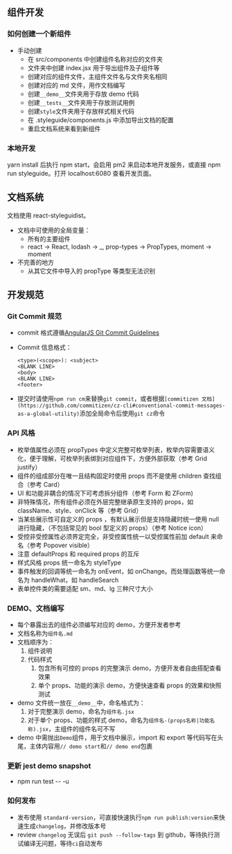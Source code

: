 ## 组件开发

### 如何创建一个新组件

-   手动创建
    -   在 src/components 中创建组件名称对应的文件夹
    -   文件夹中创建 index.jsx 用于导出组件及子组件等
    -   创建对应的组件文件，主组件文件名与文件夹名相同
    -   创建对应的 md 文件，用作文档编写
    -   创建`__demo__`文件夹用于存放 demo 代码
    -   创建`__tests__`文件夹用于存放测试用例
    -   创建`style`文件夹用于存放样式相关代码
    -   在 .styleguide/components.js 中添加导出文档的配置
    -   重启文档系统来看到新组件

### 本地开发

yarn install 后执行 npm start，会启用 pm2 来启动本地开发服务，或直接 npm run styleguide。打开 localhost:6080 查看开发页面。

## 文档系统

文档使用 react-styleguidist。

-   文档中可使用的全局变量：
    -   所有的主要组件
    -   react -> React, lodash -> \_, prop-types -> PropTypes, moment -> moment
-   不完善的地方
    -   从其它文件中导入的 propType 等类型无法识别

## 开发规范

### Git Commit 规范

-   commit 格式遵循[AngularJS Git Commit Guidelines](https://github.com/angular/angular.js/blob/master/DEVELOPERS.md#commits)
-   Commit 信息格式：

    ```markup
    <type>(<scope>): <subject>
    <BLANK LINE>
    <body>
    <BLANK LINE>
    <footer>
    ```

-   提交时请使用`npm run cm`来替换`git commit`，或者根据`[commitizen 文档](https://github.com/commitizen/cz-cli#conventional-commit-messages-as-a-global-utility)`添加全局命令后使用`git cz`命令

### API 风格

-   枚举值属性必须在 propTypes 中定义完整可枚举列表，枚举内容需要语义化，便于理解，可枚举列表绑到对应组件下，方便外部获取（参考 Grid justify）
-   组件的组成部分在唯一且结构固定时使用 props 而不是使用 children 查找组合（参考 Card）
-   UI 和功能非耦合的情况下可考虑拆分组件（参考 Form 和 ZForm)
-   非特殊情况，所有组件必须在外层完整继承原生支持的 props，如 className、style、onClick 等（参考 Grid）
-   当某些展示性可自定义的 props ，有默认展示但是支持隐藏时统一使用 null 进行隐藏，（不包括常见的 bool 型定义的 props）（参考 Notice icon）
-   受控非受控属性必须界定完全，非受控属性统一以受控属性前加 default 来命名（参考 Popover visible）
-   注意 defaultProps 和 required props 的互斥
-   样式风格 props 统一命名为 styleType
-   事件触发的回调等统一命名为 onEvent，如 onChange。而处理函数等统一命名为 handleWhat，如 handleSearch
-   表单控件类的需要适配 sm、md、lg 三种尺寸大小

### DEMO、文档编写

-   每个暴露出去的组件必须编写对应的 demo，方便开发者参考
-   文档名称为`组件名.md`
-   文档顺序为：
    1.  组件说明
    2.  代码样式
        1.  包含所有可控的 props 的完整演示 demo，方便开发者自由搭配查看效果
        2.  单个 props、功能的演示 demo，方便快速查看 props 的效果和快照测试
-   demo 文件统一放在`__demo__`中，命名格式为：
    1.  对于完整演示 demo，命名为`组件名.jsx`
    2.  对于单个 props、功能的样式 demo，命名为`组件名-(props名称|功能名称).jsx`，主组件的组件名可不写
-   demo 中需抛出`Demo`组件，用于文档中展示，import 和 export 等代码写在头尾，主体内容用`// demo start`和`// demo end`包裹

### 更新 jest demo snapshot

-   npm run test -- -u

### 如何发布

-   发布使用 `standard-version`，可直接快速执行`npm run publish:version`来快速生成`changelog`，并修改版本号
-   review `changelog` 无误后 `git push --follow-tags` 到 github，等待执行测试编译无问题，等待`ci`自动发布
